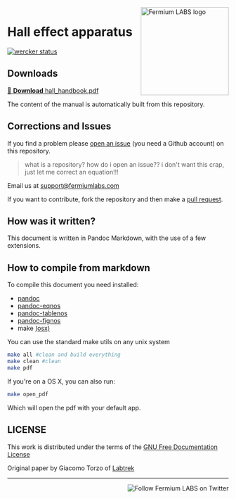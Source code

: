 <a href="https://fermiumlabs.com/">
    <img src="https://fermiumlabs.com/Assets/img/logos/Horizontal-Main_500px.png" alt="Fermium LABS logo" width="200" align="right" />
</a>

# Hall effect apparatus

[![wercker status](https://app.wercker.com/status/c3f211eac0371c5d15070b87bf848438/s/master "wercker status")](https://app.wercker.com/project/byKey/c3f211eac0371c5d15070b87bf848438)


## Downloads

[:floppy_disk: **Download** hall_handbook.pdf ](https://s3-eu-west-1.amazonaws.com/handbooks-autobuild/hall-effect-handbook/Hall_Handbook.pdf)

The content of the manual is automatically built from this repository.

## Corrections and Issues

If you find a problem please [open an issue](https://github.com/fermiumlabs/Hall-effect-apparatus/issues/new) (you need a Github account) on this repository.

> what is a repository? how do i open an issue?? i don't want this crap, just let me correct an equation!!!

Email us at <support@fermiumlabs.com>

If you want to contribute, fork the repository and then make a [pull request](https://help.github.com/articles/using-pull-requests/).

## How was it written?

This document is written in Pandoc Markdown, with the use of a few extensions.

## How to compile from markdown

To compile this document you need installed:

- [pandoc](http://pandoc.org)
- [pandoc-eqnos](https://github.com/tomduck/pandoc-eqnos)
- [pandoc-tablenos](https://github.com/tomduck/pandoc-tablenos)
- [pandoc-fignos](https://github.com/tomduck/pandoc-fignos)
- make [(osx)](http://osxdaily.com/2014/02/12/install-command-line-tools-mac-os-x/)

You can use the standard make utils on any unix system

```bash
make all #clean and build everything
make clean #clean
make pdf
```

If you're on a OS X, you can also run:

```bash
make open_pdf
```

Which will open the pdf with your default app.

## LICENSE

This work is distributed under the terms of the [GNU Free Documentation License](http://www.gnu.org/licenses/fdl-1.3.html)

Original paper by Giacomo Torzo of [Labtrek](http://labtrek.it)

---

<a href="https://twitter.com/intent/user?screen_name=fermiumlabs">
    <img src="https://img.shields.io/twitter/follow/fermiumlabs.svg?style=social&label=Follow" alt="Follow Fermium LABS on Twitter" align="right" />
</a>

